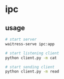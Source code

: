 # ipc

## usage
```sh
# start server
waitress-serve ipc:app

# start listening client
python client.py -m cat

# start sending client
python client.py -m read
```
